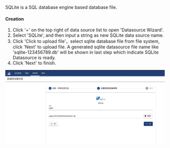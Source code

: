 SQLite is a SQL database engine based database file.

#### Creation

1. Click '+' on the top right of data source list to open 'Datasource Wizard'.
2. Select 'SQLite', and then input a string as new SQLite data source name.
3. Click 'Click to upload file'，select sqlite database file from file system, click 'Next' to upload file. A generated sqlite datasource file name like 'sqlite-123456789.db' will be shown in last step which indicate SQLite Datasource is ready.
4. Click 'Next' to finish.

![Create SQLite](sqlite.jpg)